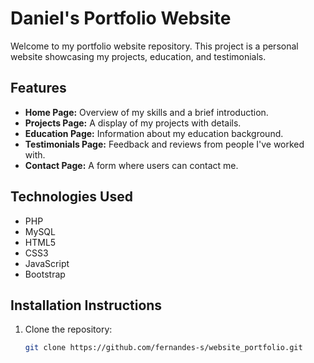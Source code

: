 # Daniel's Portfolio Website

Welcome to my portfolio website repository. This project is a personal website showcasing my projects, education, and testimonials.

## Features

- **Home Page:** Overview of my skills and a brief introduction.
- **Projects Page:** A display of my projects with details.
- **Education Page:** Information about my education background.
- **Testimonials Page:** Feedback and reviews from people I've worked with.
- **Contact Page:** A form where users can contact me.

## Technologies Used

- PHP
- MySQL
- HTML5
- CSS3
- JavaScript
- Bootstrap

## Installation Instructions

1. Clone the repository:

   ```bash
   git clone https://github.com/fernandes-s/website_portfolio.git
